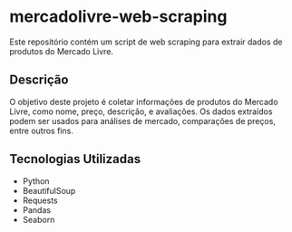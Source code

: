 # mercadolivre-web-scraping


Este repositório contém um script de web scraping para extrair dados de produtos do Mercado Livre.

## Descrição

O objetivo deste projeto é coletar informações de produtos do Mercado Livre, como nome, preço, descrição, e avaliações. Os dados extraídos podem ser usados para análises de mercado, comparações de preços, entre outros fins.

## Tecnologias Utilizadas

- Python
- BeautifulSoup
- Requests
- Pandas
- Seaborn
